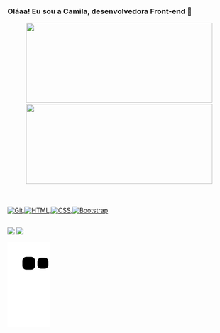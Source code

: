 ### Oláaa! Eu sou a Camila, desenvolvedora Front-end 👋


<div align="center">
  <a href="https://github.com/CamilaAguiar">
  <img height="180em" width="420em" src="https://github-readme-stats.vercel.app/api?username=CamilaAguiar&show_icons=true&theme=onedark&include_all_commits=true&count_private=true"/>
  <img height="180em" width="420em" src="https://github-readme-stats.vercel.app/api/top-langs/?username=CamilaAguiar&layout=compact&langs_count=7&theme=onedark"/>
</div>

##
  
<div style="display: inline_block"><br>
  <img align="center" alt="Git" height="30" width="40" src="https://cdn.jsdelivr.net/gh/devicons/devicon/icons/git/git-original.svg"> 
  <img align="center" alt="HTML" height="30" width="40" src="https://cdn.jsdelivr.net/gh/devicons/devicon/icons/html5/html5-original.svg">
  <img align="center" alt="CSS" height="30" width="40" src="https://cdn.jsdelivr.net/gh/devicons/devicon/icons/css3/css3-original.svg">
  <img align="center" alt="Bootstrap" height="30" width="40" src="https://cdn.jsdelivr.net/gh/devicons/devicon/icons/bootstrap/bootstrap-original.svg">
</div> 
  
##
  
<div>
  <a href="mailto:camispeira@gmail.com" target="_blank"><img src="https://img.shields.io/badge/Gmail-D14836?style=for-the-badge&logo=gmail&logoColor=white" target="_blank"></a>
  <a href="https://www.linkedin.com/in/camila-aguiar-86612b1b7" target="_blank"><img src="https://img.shields.io/badge/LinkedIn-0077B5?style=for-the-badge&logo=linkedin&logoColor=white"></a>
  
  ![Snake animation](https://github.com/CamilaAguiar/CamilaAguiar/blob/output/github-contribution-grid-snake.svg)
  
</div>
